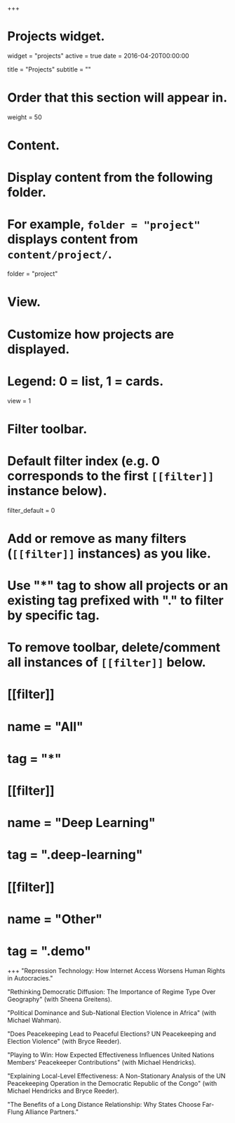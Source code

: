 +++
# Projects widget.
widget = "projects"
active = true
date = 2016-04-20T00:00:00

title = "Projects"
subtitle = ""

# Order that this section will appear in.
weight = 50

# Content.
# Display content from the following folder.
# For example, `folder = "project"` displays content from `content/project/`.
folder = "project"

# View.
# Customize how projects are displayed.
# Legend: 0 = list, 1 = cards.
view = 1

# Filter toolbar.

# Default filter index (e.g. 0 corresponds to the first `[[filter]]` instance below).
filter_default = 0

# Add or remove as many filters (`[[filter]]` instances) as you like.
# Use "*" tag to show all projects or an existing tag prefixed with "." to filter by specific tag.
# To remove toolbar, delete/comment all instances of `[[filter]]` below.
# [[filter]]
#   name = "All"
#   tag = "*"
#  
# [[filter]]
#   name = "Deep Learning"
#   tag = ".deep-learning"
#
# [[filter]]
#   name = "Other"
#   tag = ".demo"

+++
"Repression Technology: How Internet Access Worsens Human Rights in Autocracies."

"Rethinking Democratic Diffusion: The Importance of Regime Type Over Geography" (with Sheena Greitens).

"Political Dominance and Sub-National Election Violence in Africa" (with Michael Wahman).

"Does Peacekeeping Lead to Peaceful Elections? UN Peacekeeping and Election Violence" (with Bryce Reeder).

"Playing to Win: How Expected Effectiveness Influences United Nations Members' Peacekeeper Contributions" (with Michael Hendricks).

"Explaining Local-Level Effectiveness: A Non-Stationary Analysis of the UN Peacekeeping Operation in the Democratic Republic of the Congo" (with Michael Hendricks and Bryce Reeder).

"The Benefits of a Long Distance Relationship: Why States Choose Far-Flung Alliance Partners."
